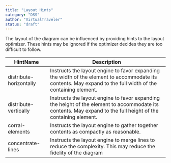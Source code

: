 ```yaml
---
title: "Layout Hints"
category: "DSS"
author: "VirtualTraveler"
status: "draft"
---
```


The layout of the diagram can be influenced by providing hints to the layout optimizer. These hints may be ignored if the optimizer decides they are too difficult to follow.

| HintName              | Description                                    |
|-----------------------|------------------------------------------------|
| distribute-horizontally| Instructs the layout engine to favor expanding the width of the element to accommodate its contents. May expand to the full width of the containing element.
| distribute-vertically | Instructs the layout engine to favor expanding the height of the element to accommodate its contents. May expand to the full height of the containing element. 
| corral-elements| Instructs the layout engine to gather together contents as compactly as reasonable.
| concentrate-lines| Instructs the layout engine to merge lines to reduce the complexity. This may reduce the fidelity of the diagram 
